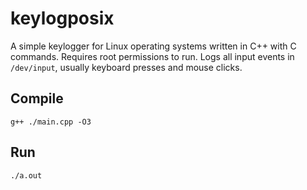 # keylogposix
A simple keylogger for Linux operating systems written in C++ with C commands. Requires root permissions to run. Logs all input events in `/dev/input`, usually keyboard presses and mouse clicks.
## Compile
```
g++ ./main.cpp -O3
```
## Run
```
./a.out
```

